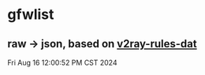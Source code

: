 # gfwlist
## raw -> json, based on [v2ray-rules-dat](https://github.com/Loyalsoldier/v2ray-rules-dat)
Fri Aug 16 12:00:52 PM CST 2024

